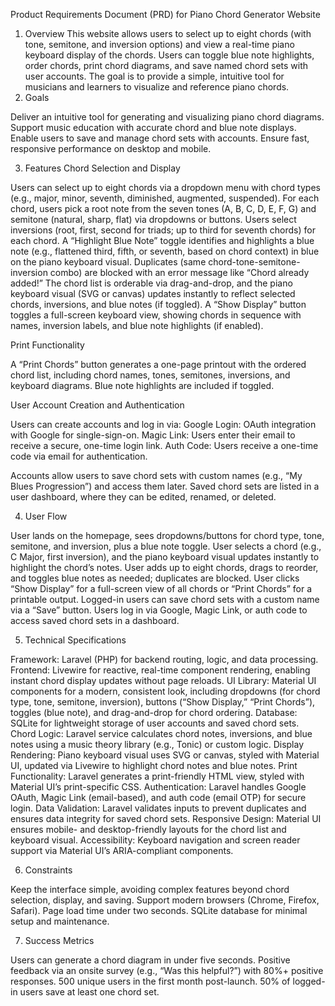 Product Requirements Document (PRD) for Piano Chord Generator Website
1. Overview
This website allows users to select up to eight chords (with tone, semitone, and inversion options) and view a real-time piano keyboard display of the chords. Users can toggle blue note highlights, order chords, print chord diagrams, and save named chord sets with user accounts. The goal is to provide a simple, intuitive tool for musicians and learners to visualize and reference piano chords.
2. Goals

Deliver an intuitive tool for generating and visualizing piano chord diagrams.
Support music education with accurate chord and blue note displays.
Enable users to save and manage chord sets with accounts.
Ensure fast, responsive performance on desktop and mobile.

3. Features
Chord Selection and Display

Users can select up to eight chords via a dropdown menu with chord types (e.g., major, minor, seventh, diminished, augmented, suspended).
For each chord, users pick a root note from the seven tones (A, B, C, D, E, F, G) and semitone (natural, sharp, flat) via dropdowns or buttons.
Users select inversions (root, first, second for triads; up to third for seventh chords) for each chord.
A “Highlight Blue Note” toggle identifies and highlights a blue note (e.g., flattened third, fifth, or seventh, based on chord context) in blue on the piano keyboard visual.
Duplicates (same chord-tone-semitone-inversion combo) are blocked with an error message like “Chord already added!”
The chord list is orderable via drag-and-drop, and the piano keyboard visual (SVG or canvas) updates instantly to reflect selected chords, inversions, and blue notes (if toggled).
A “Show Display” button toggles a full-screen keyboard view, showing chords in sequence with names, inversion labels, and blue note highlights (if enabled).

Print Functionality

A “Print Chords” button generates a one-page printout with the ordered chord list, including chord names, tones, semitones, inversions, and keyboard diagrams. Blue note highlights are included if toggled.

User Account Creation and Authentication

Users can create accounts and log in via:
Google Login: OAuth integration with Google for single-sign-on.
Magic Link: Users enter their email to receive a secure, one-time login link.
Auth Code: Users receive a one-time code via email for authentication.


Accounts allow users to save chord sets with custom names (e.g., “My Blues Progression”) and access them later.
Saved chord sets are listed in a user dashboard, where they can be edited, renamed, or deleted.

4. User Flow

User lands on the homepage, sees dropdowns/buttons for chord type, tone, semitone, and inversion, plus a blue note toggle.
User selects a chord (e.g., C Major, first inversion), and the piano keyboard visual updates instantly to highlight the chord’s notes.
User adds up to eight chords, drags to reorder, and toggles blue notes as needed; duplicates are blocked.
User clicks “Show Display” for a full-screen view of all chords or “Print Chords” for a printable output.
Logged-in users can save chord sets with a custom name via a “Save” button.
Users log in via Google, Magic Link, or auth code to access saved chord sets in a dashboard.

5. Technical Specifications

Framework: Laravel (PHP) for backend routing, logic, and data processing.
Frontend: Livewire for reactive, real-time component rendering, enabling instant chord display updates without page reloads.
UI Library: Material UI components for a modern, consistent look, including dropdowns (for chord type, tone, semitone, inversion), buttons (“Show Display,” “Print Chords”), toggles (blue note), and drag-and-drop for chord ordering.
Database: SQLite for lightweight storage of user accounts and saved chord sets.
Chord Logic: Laravel service calculates chord notes, inversions, and blue notes using a music theory library (e.g., Tonic) or custom logic.
Display Rendering: Piano keyboard visual uses SVG or canvas, styled with Material UI, updated via Livewire to highlight chord notes and blue notes.
Print Functionality: Laravel generates a print-friendly HTML view, styled with Material UI’s print-specific CSS.
Authentication: Laravel handles Google OAuth, Magic Link (email-based), and auth code (email OTP) for secure login.
Data Validation: Laravel validates inputs to prevent duplicates and ensures data integrity for saved chord sets.
Responsive Design: Material UI ensures mobile- and desktop-friendly layouts for the chord list and keyboard visual.
Accessibility: Keyboard navigation and screen reader support via Material UI’s ARIA-compliant components.

6. Constraints

Keep the interface simple, avoiding complex features beyond chord selection, display, and saving.
Support modern browsers (Chrome, Firefox, Safari).
Page load time under two seconds.
SQLite database for minimal setup and maintenance.

7. Success Metrics

Users can generate a chord diagram in under five seconds.
Positive feedback via an onsite survey (e.g., “Was this helpful?”) with 80%+ positive responses.
500 unique users in the first month post-launch.
50% of logged-in users save at least one chord set.
